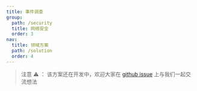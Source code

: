```yaml
---
title: 事件调查
group:
  path: /security
  title: 网络安全
  order: 3
nav:
  title: 领域方案
  path: /solution
  order: 4
---
```


> 注意 ⚠️ ： 该方案还在开发中，欢迎大家在 [github issue](https://github.com/antvis/Graphin/issues/211) 上与我们一起交流想法

<!-- <code src='./index.tsx'> -->
